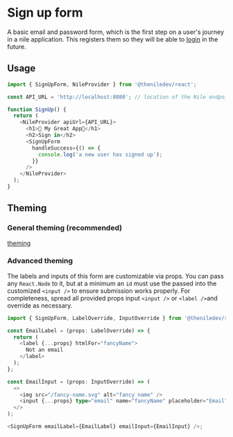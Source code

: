 # Sign up form

A basic email and password form, which is the first step on a user's journey in a nile application. This registers them so they will be able to [login](../LoginForm/README.md) in the future.

## Usage

```typescript
import { SignUpForm, NileProvider } from '@theniledev/react';

const API_URL = 'http://localhost:8080'; // location of the Nile endpoint

function SignUp() {
  return (
    <NileProvider apiUrl={API_URL}>
      <h1>🤩 My Great App🤩</h1>
      <h2>Sign in</h2>
      <SignUpForm
        handleSuccess={() => {
          console.log('a new user has signed up');
        }}
      />
    </NileProvider>
  );
}
```

## Theming

### General theming (recommended)

[theming](../../theme/README.md)

### Advanced theming

The labels and inputs of this form are customizable via props. You can pass any `React.Node` to it, but at a minimum an `id` must use the passed into the customized `<input />` to ensure submission works properly. For completeness, spread all provided props input `<input />` or `<label />`and override as necessary.

```typescript
import { SignUpForm, LabelOverride, InputOverride } from '@theniledev/react';

const EmailLabel = (props: LabelOverride) => {
  return (
    <label {...props} htmlFor="fancyName">
      Not an email
    </label>
  );
};

const EmailInput = (props: InputOverride) => (
  <>
    <img src="/fancy-name.svg" alt="fancy name" />
    <input {...props} type="email" name="fancyName" placeholder="Email" />
  </>
);

<SignUpForm emailLabel={EmailLabel} emailInput={EmailInput} />;
```
